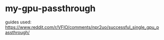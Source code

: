# my-gpu-passthrough
guides used: https://www.reddit.com/r/VFIO/comments/npr2uo/successful_single_gpu_passthrough/
